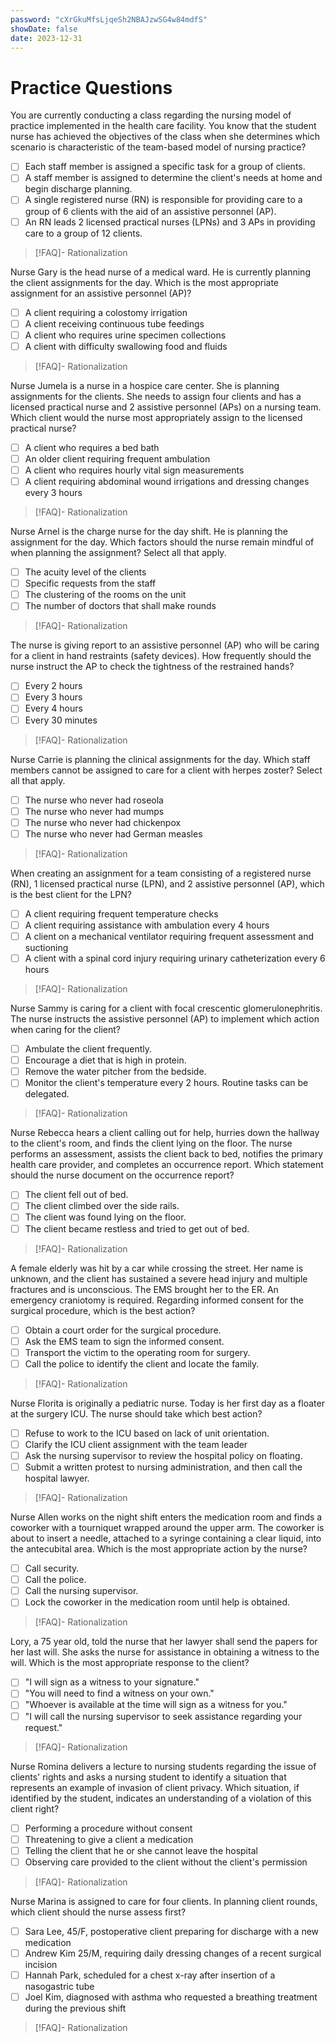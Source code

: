 ```yaml
---
password: "cXrGkuMfsLjqeSh2NBAJzwSG4w84mdfS"
showDate: false
date: 2023-12-31
---
```

# Practice Questions
You are currently conducting a class regarding the nursing model of practice implemented in the health care facility. You know that the student nurse has achieved the objectives of the class when she determines which scenario is characteristic of the team-based model of nursing practice?
- [ ] Each staff member is assigned a specific task for a group of clients.
- [ ] A staff member is assigned to determine the client's needs at home and begin discharge planning.
- [ ] A single registered nurse (RN) is responsible for providing care to a group of 6 clients with the aid of an assistive personnel (AP).
- [ ] An RN leads 2 licensed practical nurses (LPNs) and 3 APs in providing care to a group of 12 clients.
>[!FAQ]- Rationalization
>

Nurse Gary is the head nurse of a medical ward. He is currently planning the client assignments for the day. Which is the most appropriate assignment for an assistive personnel (AP)?
- [ ] A client requiring a colostomy irrigation
- [ ] A client receiving continuous tube feedings
- [ ] A client who requires urine specimen collections
- [ ] A client with difficulty swallowing food and fluids
>[!FAQ]- Rationalization
>

Nurse Jumela is a nurse in a hospice care center. She is planning assignments for the clients. She needs to assign four clients and has a licensed practical nurse and 2 assistive personnel (APs) on a nursing team. Which client would the nurse most appropriately assign to the licensed practical nurse?
- [ ] A client who requires a bed bath
- [ ] An older client requiring frequent ambulation
- [ ] A client who requires hourly vital sign measurements
- [ ] A client requiring abdominal wound irrigations and dressing changes every 3 hours
>[!FAQ]- Rationalization
>

Nurse Arnel is the charge nurse for the day shift. He is planning the assignment for the day. Which factors should the nurse remain mindful of when planning the assignment? Select all that apply.
- [ ] The acuity level of the clients
- [ ] Specific requests from the staff
- [ ] The clustering of the rooms on the unit
- [ ] The number of doctors that shall make rounds
>[!FAQ]- Rationalization
>

The nurse is giving report to an assistive personnel (AP) who will be caring for a client in hand restraints (safety devices). How frequently should the nurse instruct the AP to check the tightness of the restrained hands?
- [ ] Every 2 hours
- [ ] Every 3 hours
- [ ] Every 4 hours
- [ ] Every 30 minutes
>[!FAQ]- Rationalization
>

Nurse Carrie is planning the clinical assignments for the day. Which staff members cannot be assigned to care for a client with herpes zoster? Select all that apply. 
- [ ] The nurse who never had roseola
- [ ] The nurse who never had mumps
- [ ] The nurse who never had chickenpox
- [ ] The nurse who never had German measles
>[!FAQ]- Rationalization
>

When creating an assignment for a team consisting of a registered nurse (RN), 1 licensed practical nurse (LPN), and 2 assistive personnel (AP), which is the best client for the LPN?
- [ ] A client requiring frequent temperature checks
- [ ] A client requiring assistance with ambulation every 4 hours
- [ ] A client on a mechanical ventilator requiring frequent assessment and suctioning
- [ ] A client with a spinal cord injury requiring urinary catheterization every 6 hours
>[!FAQ]- Rationalization
>

Nurse Sammy is caring for a client with focal crescentic glomerulonephritis. The nurse instructs the assistive personnel (AP) to implement which action when caring for the client?
- [ ] Ambulate the client frequently.
- [ ] Encourage a diet that is high in protein.
- [ ] Remove the water pitcher from the bedside.
- [ ] Monitor the client's temperature every 2 hours. Routine tasks can be delegated.
>[!FAQ]- Rationalization
>

Nurse Rebecca hears a client calling out for help, hurries down the hallway to the client's room, and finds the client lying on the floor. The nurse performs an assessment, assists the client back to bed, notifies the primary health care provider, and completes an occurrence report. Which statement should the nurse document on the occurrence report?
- [ ] The client fell out of bed.
- [ ] The client climbed over the side rails.
- [ ] The client was found lying on the floor.
- [ ] The client became restless and tried to get out of bed.
>[!FAQ]- Rationalization
>

A female elderly was hit by a car while crossing the street. Her name is unknown, and the client has sustained a severe head injury and multiple fractures and is unconscious. The EMS brought her to the ER. An emergency craniotomy is required. Regarding informed consent for the surgical procedure, which is the best action? 
- [ ] Obtain a court order for the surgical procedure.
- [ ] Ask the EMS team to sign the informed consent.
- [ ] Transport the victim to the operating room for surgery.
- [ ] Call the police to identify the client and locate the family.
>[!FAQ]- Rationalization
>

Nurse Florita is originally a pediatric nurse. Today is her first day as a floater at the surgery ICU. The nurse should take which best action? 
- [ ] Refuse to work to the ICU based on lack of unit orientation.
- [ ] Clarify the ICU client assignment with the team leader
- [ ] Ask the nursing supervisor to review the hospital policy on floating.
- [ ] Submit a written protest to nursing administration, and then call the hospital lawyer.
>[!FAQ]- Rationalization
>

Nurse Allen works on the night shift enters the medication room and finds a coworker with a tourniquet wrapped around the upper arm. The coworker is about to insert a needle, attached to a syringe containing a clear liquid, into the antecubital area. Which is the most appropriate action by the nurse?
- [ ] Call security.
- [ ] Call the police.
- [ ] Call the nursing supervisor.
- [ ] Lock the coworker in the medication room until help is obtained.
>[!FAQ]- Rationalization
>

Lory, a 75 year old, told the nurse that her lawyer shall send the papers for her last will. She asks the nurse for assistance in obtaining a witness to the will. Which is the most appropriate response to the client?
- [ ] "I will sign as a witness to your signature."
- [ ] "You will need to find a witness on your own."
- [ ] "Whoever is available at the time will sign as a witness for you."
- [ ] "I will call the nursing supervisor to seek assistance regarding your request."
>[!FAQ]- Rationalization
>

Nurse Romina delivers a lecture to nursing students regarding the issue of clients' rights and asks a nursing student to identify a situation that represents an example of invasion of client privacy. Which situation, if identified by the student, indicates an understanding of a violation of this client right?
- [ ] Performing a procedure without consent
- [ ] Threatening to give a client a medication
- [ ] Telling the client that he or she cannot leave the hospital
- [ ] Observing care provided to the client without the client's permission
>[!FAQ]- Rationalization
>

Nurse Marina is assigned to care for four clients. In planning client rounds, which client should the nurse assess first?
- [ ] Sara Lee, 45/F, postoperative client preparing for discharge with a new medication
- [ ] Andrew Kim 25/M, requiring daily dressing changes of a recent surgical incision
- [ ] Hannah Park, scheduled for a chest x-ray after insertion of a nasogastric tube
- [ ] Joel Kim, diagnosed with asthma who requested a breathing treatment during the previous shift
>[!FAQ]- Rationalization
>
